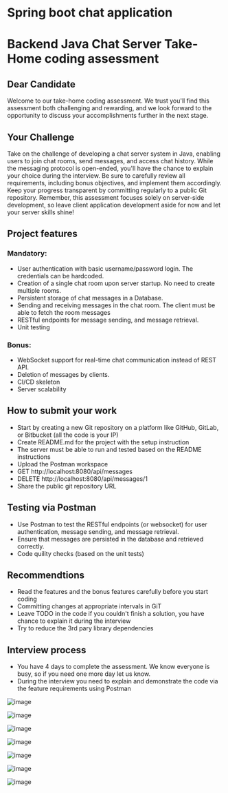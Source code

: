 # Spring boot chat application

# Backend Java Chat Server Take-Home coding assessment

## Dear Candidate
Welcome to our take-home coding assessment. We trust you'll find this assessment both challenging and rewarding, and we look forward to the opportunity to discuss your accomplishments further in the next stage.

## Your Challenge
Take on the challenge of developing a chat server system in Java, enabling users to join chat rooms, send messages, and access chat history. While the messaging protocol is open-ended, you'll have the chance to explain your choice during the interview. Be sure to carefully review all requirements, including bonus objectives, and implement them accordingly. Keep your progress transparent by committing regularly to a public Git repository. Remember, this assessment focuses solely on server-side development, so leave client application development aside for now and let your server skills shine!

## Project features

### Mandatory:
- User authentication with basic username/password login. The credentials can be hardcoded.
- Creation of a single chat room upon server startup. No need to create multiple rooms.
- Persistent storage of chat messages in a Database.
- Sending and receiving messages in the chat room. The client must be able to fetch the room messages
- RESTful endpoints for message sending, and message retrieval.
- Unit testing

### Bonus:
- WebSocket support for real-time chat communication instead of REST API.
- Deletion of messages by clients.
- CI/CD skeleton
- Server scalability

## How to submit your work
- Start by creating a new Git repository on a platform like GitHub, GitLab, or Bitbucket (all the code is your IP)
- Create README.md for the project with the setup instruction
- The server must be able to run and tested based on the README instructions
- Upload the Postman workspace
-  GET   http://localhost:8080/api/messages
-  DELETE  http://localhost:8080/api/messages/1   
- Share the public git repository URL

## Testing via Postman
- Use Postman to test the RESTful endpoints (or websocket) for user authentication, message sending, and message retrieval.
- Ensure that messages are persisted in the database and retrieved correctly.
- Code quility checks (based on the unit tests)

## Recommendtions
- Read the features and the bonus features carefully before you start coding
- Committing changes at appropriate intervals in GiT
- Leave TODO in the code if you couldn't finish a solution, you have chance to explain it during the interview
- Try to reduce the 3rd pary library dependencies

## Interview process
- You have 4 days to complete the assessment. We know everyone is busy, so if you need one more day let us know.
- During the interview you need to explain and demonstrate the code via the feature requirements using Postman

![image](https://github.com/vprathapvp/websocketchatapp/assets/137203700/a6a2a8e9-654d-40c1-8860-c3787d3c655f)

![image](https://github.com/vprathapvp/websocketchatapp/assets/137203700/902d4172-3142-4f17-b18f-0bb5aa314dcc)

![image](https://github.com/vprathapvp/websocketchatapp/assets/137203700/1ff7c99d-9d7d-4516-9927-93c4463e6e4b)


![image](https://github.com/vprathapvp/websocketchatapp/assets/137203700/42537d25-1c45-4cb8-9a43-b59d5ad0c5be)


![image](https://github.com/vprathapvp/websocketchatapp/assets/137203700/761e9c29-3d52-4955-b356-f5a87518e339)

![image](https://github.com/vprathapvp/websocketchatapp/assets/137203700/c2c82489-077f-4e95-9c34-b390412dfb7c)

![image](https://github.com/vprathapvp/websocketchatapp/assets/137203700/8649f809-bc42-492e-8b15-e68e18dc25ce)






